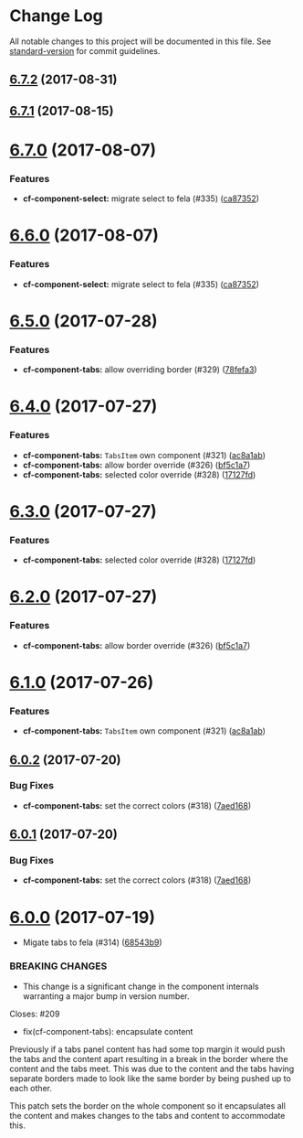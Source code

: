 # Change Log

All notable changes to this project will be documented in this file.
See [standard-version](https://github.com/conventional-changelog/standard-version) for commit guidelines.

<a name="6.7.2"></a>
## [6.7.2](https://github.com/cloudflare/cf-ui/compare/cf-component-tabs@6.7.1...cf-component-tabs@6.7.2) (2017-08-31)




<a name="6.7.1"></a>
## [6.7.1](https://github.com/cloudflare/cf-ui/compare/cf-component-tabs@6.7.0...cf-component-tabs@6.7.1) (2017-08-15)




<a name="6.7.0"></a>
# [6.7.0](https://github.com/cloudflare/cf-ui/compare/cf-component-tabs@6.5.0...cf-component-tabs@6.7.0) (2017-08-07)


### Features

* **cf-component-select:** migrate select to fela (#335) ([ca87352](https://github.com/cloudflare/cf-ui/commit/ca87352))




<a name="6.6.0"></a>
# [6.6.0](https://github.com/cloudflare/cf-ui/compare/cf-component-tabs@6.5.0...cf-component-tabs@6.6.0) (2017-08-07)


### Features

* **cf-component-select:** migrate select to fela (#335) ([ca87352](https://github.com/cloudflare/cf-ui/commit/ca87352))




<a name="6.5.0"></a>
# [6.5.0](https://github.com/koddsson/cf-ui/compare/cf-component-tabs@6.4.0...cf-component-tabs@6.5.0) (2017-07-28)


### Features

* **cf-component-tabs:** allow overriding border (#329) ([78fefa3](https://github.com/koddsson/cf-ui/commit/78fefa3))




<a name="6.4.0"></a>
# [6.4.0](https://github.com/cloudflare/cf-ui/compare/cf-component-tabs@6.0.2...cf-component-tabs@6.4.0) (2017-07-27)


### Features

* **cf-component-tabs:** `TabsItem` own component (#321) ([ac8a1ab](https://github.com/cloudflare/cf-ui/commit/ac8a1ab))
* **cf-component-tabs:** allow border override (#326) ([bf5c1a7](https://github.com/cloudflare/cf-ui/commit/bf5c1a7))
* **cf-component-tabs:** selected color override (#328) ([17127fd](https://github.com/cloudflare/cf-ui/commit/17127fd))




<a name="6.3.0"></a>
# [6.3.0](https://github.com/koddsson/cf-ui/compare/cf-component-tabs@6.2.0...cf-component-tabs@6.3.0) (2017-07-27)


### Features

* **cf-component-tabs:** selected color override (#328) ([17127fd](https://github.com/koddsson/cf-ui/commit/17127fd))




<a name="6.2.0"></a>
# [6.2.0](https://github.com/koddsson/cf-ui/compare/cf-component-tabs@6.1.0...cf-component-tabs@6.2.0) (2017-07-27)


### Features

* **cf-component-tabs:** allow border override (#326) ([bf5c1a7](https://github.com/koddsson/cf-ui/commit/bf5c1a7))




<a name="6.1.0"></a>
# [6.1.0](https://github.com/koddsson/cf-ui/compare/cf-component-tabs@6.0.2...cf-component-tabs@6.1.0) (2017-07-26)


### Features

* **cf-component-tabs:** `TabsItem` own component (#321) ([ac8a1ab](https://github.com/koddsson/cf-ui/commit/ac8a1ab))




<a name="6.0.2"></a>
## [6.0.2](https://github.com/koddsson/cf-ui/compare/cf-component-tabs@6.0.0...cf-component-tabs@6.0.2) (2017-07-20)


### Bug Fixes

* **cf-component-tabs:** set the correct colors (#318) ([7aed168](https://github.com/koddsson/cf-ui/commit/7aed168))




<a name="6.0.1"></a>
## [6.0.1](https://github.com/koddsson/cf-ui/compare/cf-component-tabs@6.0.0...cf-component-tabs@6.0.1) (2017-07-20)


### Bug Fixes

* **cf-component-tabs:** set the correct colors (#318) ([7aed168](https://github.com/koddsson/cf-ui/commit/7aed168))




<a name="6.0.0"></a>
# [6.0.0](https://github.com/koddsson/cf-ui/compare/cf-component-tabs@5.3.0...cf-component-tabs@6.0.0) (2017-07-19)


* Migate tabs to fela (#314) ([68543b9](https://github.com/koddsson/cf-ui/commit/68543b9))


### BREAKING CHANGES

* This change is a significant change in the component
internals warranting a major bump in version number.

Closes: #209

* fix(cf-component-tabs): encapsulate content

Previously if a tabs panel content has had some top margin it would push
the tabs and the content apart resulting in a break in the border where
the content and the tabs meet. This was due to the content and the tabs
having separate borders made to look like the same border by being
pushed up to each other.

This patch sets the border on the whole component so it encapsulates all
the content and makes changes to the tabs and content to accommodate
this.
